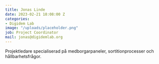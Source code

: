 ```yaml
---
title: Jonas Linde
date: 2023-02-21 18:08:00 Z
categories:
- Digidem Lab
image: "/uploads/placeholder.png"
job: Project Coordinator
mail: jonas@digidemlab.org
---
```


Projektledare specialiserad på medborgarpaneler, sortitionprocesser och hållbarhetsfrågor.
